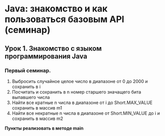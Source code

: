 # Java: знакомство и как пользоваться базовым API (семинар)

## Урок 1. Знакомство с языком программирования Java

### Первый семинар.

1. Выбросить случайное целое число в диапазоне от 0 до 2000 и сохранить в i
2. Посчитать и сохранить в n номер старшего значащего бита выпавшего числа
3. Найти все кратные n числа в диапазоне от i до Short.MAX_VALUE сохранить в массив m1
4. Найти все некратные n числа в диапазоне от Short.MIN_VALUE до i и сохранить в массив m2

**Пункты реализовать в методе main**
